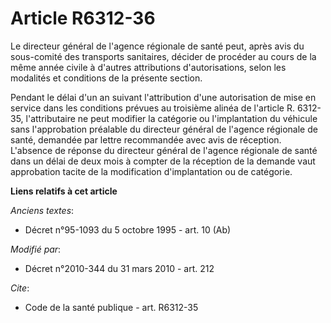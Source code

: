 # Article R6312-36

Le directeur général de l'agence régionale de santé peut, après avis du sous-comité des transports sanitaires, décider de
procéder au cours de la même année civile à d'autres attributions d'autorisations, selon les modalités et conditions de la
présente section. 

Pendant le délai d'un an suivant l'attribution d'une autorisation de mise en service dans les conditions prévues au troisième
alinéa de l'article R. 6312-35, l'attributaire ne peut modifier la catégorie ou l'implantation du véhicule sans l'approbation
préalable du directeur général de l'agence régionale de santé, demandée par lettre recommandée avec avis de réception.
L'absence de réponse du directeur général de l'agence régionale de santé dans un délai de deux mois à compter de la réception
de la demande vaut approbation tacite de la modification d'implantation ou de catégorie.

**Liens relatifs à cet article**

_Anciens textes_:

  - Décret n°95-1093 du 5 octobre 1995 - art. 10 (Ab)

_Modifié par_:

  - Décret n°2010-344 du 31 mars 2010 - art. 212

_Cite_:

  - Code de la santé publique - art. R6312-35
